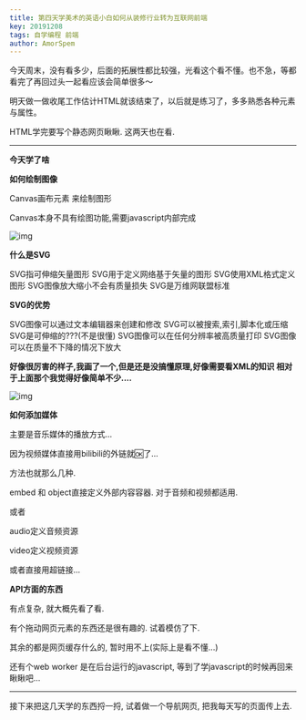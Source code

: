 ```yaml
---
title: 第四天学美术的英语小白如何从装修行业转为互联网前端
key: 20191208
tags: 自学编程 前端
author: AmorSpem
---
```


  今天周末，没有看多少，后面的拓展性都比较强，光看这个看不懂。也不急，等都看完了再回过头一起看应该会简单很多～

  明天做一做收尾工作估计HTML就该结束了，以后就是练习了，多多熟悉各种元素与属性。

  HTML学完要写个静态网页瞅瞅. 这两天也在看.

<!--more-->

------



**今天学了啥**

**如何绘制图像**

Canvas画布元素 来绘制图形

Canvas本身不具有绘图功能,需要javascript内部完成

![img](https://mmbiz.qpic.cn/mmbiz_png/xMz3jlLAvibI2kJS9T3INHzYzsyP4mU3M0VcACZdp6cQNcO8qMGbic696oqFQg9zDON0wofyiaYHArPiasFt1NYFCA/640?wx_fmt=png&tp=webp&wxfrom=5&wx_lazy=1&wx_co=1)



**什么是SVG**

SVG指可伸缩矢量图形
SVG用于定义网络基于矢量的图形
SVG使用XML格式定义图形
SVG图像放大缩小不会有质量损失
SVG是万维网联盟标准

**SVG的优势**

SVG图像可以通过文本编辑器来创建和修改
SVG可以被搜索,索引,脚本化或压缩
SVG是可伸缩的???(不是很懂)
SVG图像可以在任何分辨率被高质量打印
SVG图像可以在质量不下降的情况下放大

**好像很厉害的样子,我画了一个,但是还是没搞懂原理,好像需要看XML的知识
相对于上面那个我觉得好像简单不少....**

![img](https://mmbiz.qpic.cn/mmbiz_png/xMz3jlLAvibI2kJS9T3INHzYzsyP4mU3M2Wo68MtVFZJMHu5biaeoESptibzo4LZClPbsgY0ibP5icibicL8matWCnn4A/640?wx_fmt=png&tp=webp&wxfrom=5&wx_lazy=1&wx_co=1)

**如何添加媒体**

  主要是音乐媒体的播放方式...

  因为视频媒体直接用bilibili的外链就🆗了...

方法也就那么几种.

embed 和 object直接定义外部内容容器. 对于音频和视频都适用.

或者

audio定义音频资源

video定义视频资源

或者直接用超链接...

**API方面的东西**

有点复杂, 就大概先看了看.

有个拖动网页元素的东西还是很有趣的. 试着模仿了下.

其余的都是网页缓存什么的, 暂时用不上(实际上是看不懂...)

还有个web worker 是在后台运行的javascript, 等到了学javascript的时候再回来瞅瞅吧...



------



接下来把这几天学的东西捋一捋, 试着做一个导航网页, 把我每天写的页面传上去. 